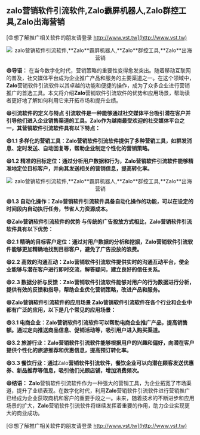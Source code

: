 ## **zalo营销软件引流软件,**Zalo**霸屏机器人,**Zalo**群控工具,**Zalo**出海营销**

[😍想了解推广相关软件的朋友请登录 http://www.vst.tw](http://www.vst.tw)

 <center><img src="https://vst.tw/MP4/tuiguang/png/6.png" alt="zalo营销软件引流软件,**Zalo**霸屏机器人,**Zalo**群控工具,**Zalo**出海营销"></center>

**😄导语：**
在当今数字化时代，营销策略的重要性变得愈发突出。随着移动互联网的普及，社交媒体平台成为企业推广产品和服务的主要渠道之一。在这个领域中，**Zalo**营销软件引流软件以其卓越的功能和便捷的操作，成为了众多企业进行营销推广的首选工具。本文将介绍**Zalo**营销软件引流软件的优势和应用场景，帮助读者更好地了解如何利用它来开拓市场和提升业绩。

**😄引流软件的定义与特点 引流软件是一种能够通过社交媒体平台吸引潜在客户并引导他们进入企业销售渠道的工具。**Zalo**作为越南最受欢迎的社交媒体平台之一，其营销软件引流软件具有以下特点：**

**😄1.1 多样化的营销工具：**Zalo**营销软件引流软件提供了多种营销工具，如群发消息、定时发送、自动回复等，帮助企业制定个性化的营销策略。**

**😄1.2 精准的目标定位：通过分析用户数据和行为，**Zalo**营销软件引流软件能够精准地定位目标客户，并向其发送相关的营销信息，提高转化率。**

 <center><img src="https://vst.tw/MP4/tuiguang/png/2.png" alt="zalo营销软件引流软件,**Zalo**霸屏机器人,**Zalo**群控工具,**Zalo**出海营销"></center>

**😄1.3 自动化操作：**Zalo**营销软件引流软件具备自动化操作的功能，可以在设定的时间段内自动执行任务，节省人力资源成本。**

**😄**Zalo**营销软件引流软件的优势 与传统的广告投放方式相比，**Zalo**营销软件引流软件具有以下优势：**

**😄2.1 精确的目标客户定位：通过对用户数据的分析和挖掘，**Zalo**营销软件引流软件能够更加精确地找到目标客户，避免了广告投放的浪费。**

**😄2.2 高效的沟通互动：**Zalo**营销软件引流软件提供实时的沟通互动平台，使企业能够与潜在客户进行即时交流，解答疑问，建立良好的信任关系。**

**😄2.3 数据分析与反馈：**Zalo**营销软件引流软件能够对用户的行为数据进行分析，提供有效的反馈和指导，帮助企业优化营销策略，改进产品和服务。**

**😄**Zalo**营销软件引流软件的应用场景 **Zalo**营销软件引流软件在各个行业和企业中都有广泛的应用，以下是几个常见的应用场景：**

**😄3.1 电商企业：**Zalo**营销软件引流软件可以帮助电商企业推广产品，提高销售额。通过定向推送商品信息、促销活动等，吸引用户进入购买渠道。**

**😄3.2 旅游行业：**Zalo**营销软件引流软件能够根据用户的兴趣和偏好，向潜在客户提供个性化的旅游推荐和优惠信息，提高预订转化率。**

**😄3.3 餐饮行业：通过**Zalo**营销软件引流软件，餐饮企业可以向潜在顾客发送优惠券、新品推荐等信息，吸引他们光顾店铺，增加消费频次。**

**😄结语：**
**Zalo**营销软件引流软件作为一种强大的营销工具，为企业拓宽了市场渠道，提升了业绩表现。在数字化时代，利用**Zalo**营销软件引流软件进行营销推广已经成为企业获取商机和客户的重要手段之一。未来，随着技术的不断进步和应用场景的扩大，**Zalo**营销软件引流软件将继续发挥着重要的作用，助力企业实现更大的商业成功。

[😍想了解推广相关软件的朋友请登录 http://www.vst.tw](http://www.vst.tw)



